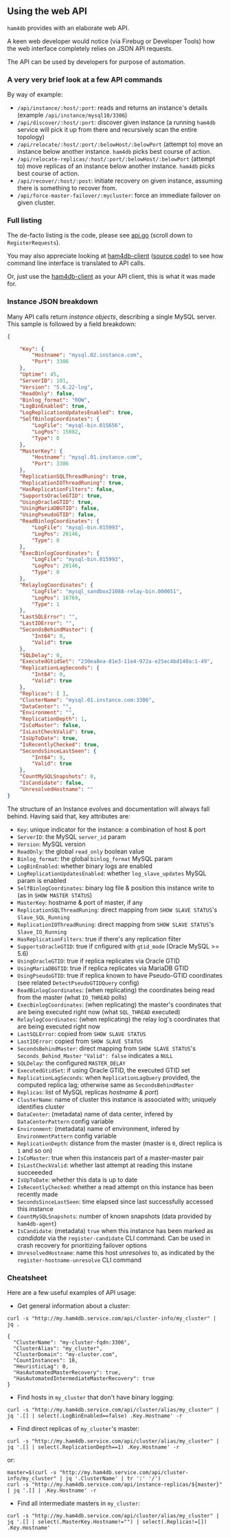 ## Using the web API

`ham4db` provides with an elaborate web API.

A keen web developer would notice (via Firebug or Developer Tools) how the web interface
completely relies on JSON API requests.

The API can be used by developers for purpose of automation.

### A very very brief look at a few API commands

By way of example:

* `/api/instance/:host/:port`: reads and returns an instance's details (example `/api/instance/mysql10/3306`)
* `/api/discover/:host/:port`: discover given instance (a running `ham4db` service will pick it up from there and recursively scan the entire topology)
* `/api/relocate/:host/:port/:belowHost/:belowPort` (attempt to) move an instance below another instance.
`ham4db` picks best course of action.
* `/api/relocate-replicas/:host/:port/:belowHost/:belowPort` (attempt to) move replicas of an instance below another instance.
`ham4db` picks best course of action.
* `/api/recover/:host/:post`: initiate recovery on given instance, assuming there is something to recover from.
* `/api/force-master-failover/:mycluster`: force an immediate failover on given cluster.

### Full listing

The de-facto listing is the code, please see [api.go](https://gitee.com/opengauss/ham4db/blob/master/go/http/api.go) (scroll down to `RegisterRequests`).

You may also appreciate looking at [ham4db-client](client.md) ([source code](https://gitee.com/opengauss/ham4db/blob/master/resources/bin/ham4db-client)) to see how command line interface is translated to API calls.

Or, just use the [ham4db-client](client.md) as your API client, this is what it was made for.

### Instance JSON breakdown

Many API calls return _instance objects_, describing a single MySQL server.
This sample is followed by a field breakdown:

```json
{

    "Key": {
        "Hostname": "mysql.02.instance.com",
        "Port": 3306
    },
    "Uptime": 45,
    "ServerID": 101,
    "Version": "5.6.22-log",
    "ReadOnly": false,
    "Binlog_format": "ROW",
    "LogBinEnabled": true,
    "LogReplicationUpdatesEnabled": true,
    "SelfBinlogCoordinates": {
        "LogFile": "mysql-bin.015656",
        "LogPos": 15082,
        "Type": 0
    },
    "MasterKey": {
        "Hostname": "mysql.01.instance.com",
        "Port": 3306
    },
    "ReplicationSQLThreadRuning": true,
    "ReplicationIOThreadRuning": true,
    "HasReplicationFilters": false,
    "SupportsOracleGTID": true,
    "UsingOracleGTID": true,
    "UsingMariaDBGTID": false,
    "UsingPseudoGTID": false,
    "ReadBinlogCoordinates": {
        "LogFile": "mysql-bin.015993",
        "LogPos": 20146,
        "Type": 0
    },
    "ExecBinlogCoordinates": {
        "LogFile": "mysql-bin.015993",
        "LogPos": 20146,
        "Type": 0
    },
    "RelaylogCoordinates": {
        "LogFile": "mysql_sandbox21088-relay-bin.000051",
        "LogPos": 16769,
        "Type": 1
    },
    "LastSQLError": "",
    "LastIOError": "",
    "SecondsBehindMaster": {
        "Int64": 0,
        "Valid": true
    },
    "SQLDelay": 0,
    "ExecutedGtidSet": "230ea8ea-81e3-11e4-972a-e25ec4bd140a:1-49",
    "ReplicationLagSeconds": {
        "Int64": 0,
        "Valid": true
    },
    "Replicas": [ ],
    "ClusterName": "mysql.01.instance.com:3306",
    "DataCenter": "",
    "Environment": "",
    "ReplicationDepth": 1,
    "IsCoMaster": false,
    "IsLastCheckValid": true,
    "IsUpToDate": true,
    "IsRecentlyChecked": true,
    "SecondsSinceLastSeen": {
        "Int64": 9,
        "Valid": true
    },
    "CountMySQLSnapshots": 0,
    "IsCandidate": false,
    "UnresolvedHostname": ""
}
```

The structure of an Instance evolves and documentation will always fall behind. Having said that, key attributes are:

* `Key`: unique indicator for the instance: a combination of host & port
* `ServerID`: the MySQL `server_id` param
* `Version`: MySQL version
* `ReadOnly`: the global `read_only` boolean value
* `Binlog_format`: the global `binlog_format` MySQL param
* `LogBinEnabled`: whether binary logs are enabled
* `LogReplicationUpdatesEnabled`:  whether `log_slave_updates` MySQL param is enabled
* `SelfBinlogCoordinates`: binary log file & position this instance write to (as in `SHOW MASTER STATUS`)
* `MasterKey`: hostname & port of master, if any
* `ReplicationSQLThreadRuning`: direct mapping from `SHOW SLAVE STATUS`'s `Slave_SQL_Running`
* `ReplicationIOThreadRuning`: direct mapping from `SHOW SLAVE STATUS`'s `Slave_IO_Running`
* `HasReplicationFilters`: true if there's any replication filter
* `SupportsOracleGTID`: true if cnfigured with `gtid_mode` (Oracle MySQL >= 5.6)
* `UsingOracleGTID`: true if replica replicates via Oracle GTID
* `UsingMariaDBGTID`:  true if replica replicates via MariaDB GTID
* `UsingPseudoGTID`: true if replica known to have Pseudo-GTID coordinates (see related `DetectPseudoGTIDQuery` config)
* `ReadBinlogCoordinates`: (when replicating) the coordinates being read from the master (what `IO_THREAD` polls)
* `ExecBinlogCoordinates`: (when replicating) the master's coordinates that are being executed right now (what `SQL_THREAD` executed)
* `RelaylogCoordinates`: (when replicating) the relay log's coordinates that are being executed right now
* `LastSQLError`: copied from `SHOW SLAVE STATUS`
* `LastIOError`: copied from `SHOW SLAVE STATUS`
* `SecondsBehindMaster`: direct mapping from `SHOW SLAVE STATUS`'s `Seconds_Behind_Master`
    `"Valid": false` indicates a `NULL`
* `SQLDelay`: the configured `MASTER_DELAY`
* `ExecutedGtidSet`: if using Oracle GTID, the executed GTID set
* `ReplicationLagSeconds`: when `ReplicationLagQuery` provided, the computed replica lag; otherwise same as `SecondsBehindMaster`
* `Replicas`: list of MySQL replicas _hostname & port_)
* `ClusterName`: name of cluster this instance is associated with; uniquely identifies cluster
* `DataCenter`: (metadata) name of data center, infered by `DataCenterPattern` config variable
* `Environment`: (metadata) name of environment, infered by `EnvironmentPattern` config variable
* `ReplicationDepth`: distance from the master (master is `0`, direct replica is `1` and so on)
* `IsCoMaster`: true when this instanceis part of a master-master pair
* `IsLastCheckValid`: whether last attempt at reading this instane succeeeded
* `IsUpToDate`: whether this data is up to date
* `IsRecentlyChecked`: whether a read attempt on this instance has been recently made
* `SecondsSinceLastSeen`: time elapsed since last successfully accessed this instance
* `CountMySQLSnapshots`: number of known snapshots (data provided by `ham4db-agent`)
* `IsCandidate`: (metadata) `true` when this instance has been marked as _candidate_ via the `register-candidate` CLI command. Can be used in crash recovery for prioritizing failover options
* `UnresolvedHostname`: name this host _unresolves_ to, as indicated by the `register-hostname-unresolve` CLI command

### Cheatsheet

Here are a few useful examples of API usage:

- Get general information about a cluster:
```
curl -s "http://my.ham4db.service.com/api/cluster-info/my_cluster" | jq .

{
  "ClusterName": "my-cluster-fqdn:3306",
  "ClusterAlias": "my_cluster",
  "ClusterDomain": "my-cluster.com",
  "CountInstances": 10,
  "HeuristicLag": 0,
  "HasAutomatedMasterRecovery": true,
  "HasAutomatedIntermediateMasterRecovery": true
}
```

- Find hosts in `my_cluster` that don't have binary logging:
```
curl -s "http://my.ham4db.service.com/api/cluster/alias/my_cluster" | jq '.[] | select(.LogBinEnabled==false) .Key.Hostname' -r

```

- Find direct replicas of `my_cluster`'s master:
```
curl -s "http://my.ham4db.service.com/api/cluster/alias/my_cluster" | jq '.[] | select(.ReplicationDepth==1) .Key.Hostname' -r
```

or:

```
master=$(curl -s "http://my.ham4db.service.com/api/cluster-info/my_cluster" | jq '.ClusterName' | tr ':' '/')
curl -s "http://my.ham4db.service.com/api/instance-replicas/${master}" | jq '.[] | .Key.Hostname' -r
```

- Find all intermediate masters in `my_cluster`:

```
curl -s "http://my.ham4db.service.com/api/cluster/alias/my_cluster" | jq '.[] | select(.MasterKey.Hostname!="") | select(.Replicas!=[]) .Key.Hostname'
```
